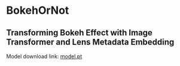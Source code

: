 # BokehOrNot
## Transforming Bokeh Effect with Image Transformer and Lens Metadata Embedding



Model download link: [model.pt](https://1drv.ms/u/s!AhLc1l9ln_UugpYSbRBcihTHhGZXEA?e=cc3Vas)
